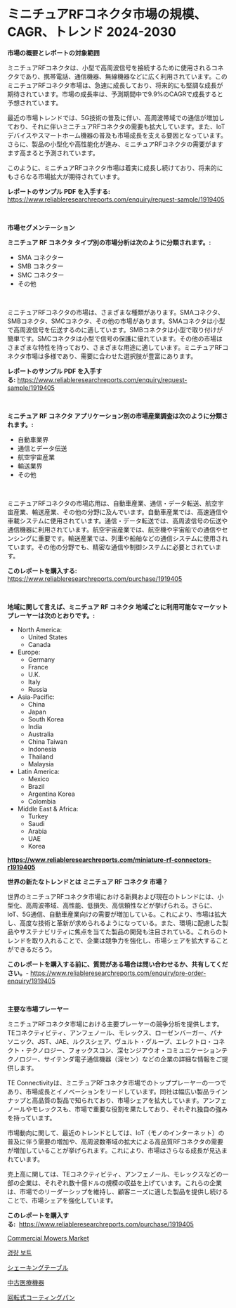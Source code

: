 <p><h1>ミニチュアRFコネクタ市場の規模、CAGR、トレンド 2024-2030</h1></p><p><strong>市場の概要とレポートの対象範囲</strong></p>
<p><p>ミニチュアRFコネクタは、小型で高周波信号を接続するために使用されるコネクタであり、携帯電話、通信機器、無線機器などに広く利用されています。このミニチュアRFコネクタ市場は、急速に成長しており、将来的にも堅調な成長が期待されています。市場の成長率は、予測期間中で9.9%のCAGRで成長すると予想されています。</p><p>最近の市場トレンドでは、5G技術の普及に伴い、高周波帯域での通信が増加しており、それに伴いミニチュアRFコネクタの需要も拡大しています。また、IoTデバイスやスマートホーム機器の普及も市場成長を支える要因となっています。さらに、製品の小型化や高性能化が進み、ミニチュアRFコネクタの需要がますます高まると予測されています。</p><p>このように、ミニチュアRFコネクタ市場は着実に成長し続けており、将来的にもさらなる市場拡大が期待されています。</p></p>
<p><strong>レポートのサンプル PDF を入手する:</strong> <a href="https://www.reliableresearchreports.com/enquiry/request-sample/1919405">https://www.reliableresearchreports.com/enquiry/request-sample/1919405</a></p>
<p>&nbsp;</p>
<p><strong>市場セグメンテーション</strong></p>
<p><strong>ミニチュア RF コネクタ タイプ別の市場分析は次のように分類されます。:</strong></p>
<p><ul><li>SMA コネクター</li><li>SMB コネクター</li><li>SMC コネクター</li><li>その他</li></ul></p>
<p>&nbsp;</p>
<p><p>ミニチュアRFコネクタの市場は、さまざまな種類があります。SMAコネクタ、SMBコネクタ、SMCコネクタ、その他の市場があります。SMAコネクタは小型で高周波信号を伝送するのに適しています。SMBコネクタは小型で取り付けが簡単です。SMCコネクタは小型で信号の保護に優れています。その他の市場はさまざまな特性を持っており、さまざまな用途に適しています。ミニチュアRFコネクタ市場は多様であり、需要に合わせた選択肢が豊富にあります。</p></p>
<p><strong>レポートのサンプル PDF を入手する:</strong>&nbsp;<a href="https://www.reliableresearchreports.com/enquiry/request-sample/1919405">https://www.reliableresearchreports.com/enquiry/request-sample/1919405</a></p>
<p>&nbsp;</p>
<p><strong> ミニチュア RF コネクタ アプリケーション別の市場産業調査は次のように分類されます。:</strong></p>
<p><ul><li>自動車業界</li><li>通信とデータ伝送</li><li>航空宇宙産業</li><li>輸送業界</li><li>その他</li></ul></p>
<p>&nbsp;</p>
<p><p>ミニチュアRFコネクタの市場応用は、自動車産業、通信・データ転送、航空宇宙産業、輸送産業、その他の分野に及んでいます。自動車産業では、高速通信や車載システムに使用されています。通信・データ転送では、高周波信号の伝送や通信機器に利用されています。航空宇宙産業では、航空機や宇宙船での通信やセンシングに重要です。輸送産業では、列車や船舶などの通信システムに使用されています。その他の分野でも、精密な通信や制御システムに必要とされています。</p></p>
<p><strong>このレポートを購入する:</strong>&nbsp; <a href="https://www.reliableresearchreports.com/purchase/1919405">https://www.reliableresearchreports.com/purchase/1919405</a></p>
<p>&nbsp;</p>
<p><strong>地域に関して言えば、ミニチュア RF コネクタ 地域ごとに利用可能なマーケットプレーヤーは次のとおりです。:</strong></p>
<p><ul>
    <li>
        North America:
        <ul>
            <li>United States</li>
            <li>Canada</li>
        </ul>
    </li>
    <li>
        Europe:
        <ul>
            <li>Germany</li>
            <li>France</li>
            <li>U.K.</li>
            <li>Italy</li>
            <li>Russia</li>
        </ul>
    </li>
    <li>
        Asia-Pacific:
        <ul>
            <li>China</li>
            <li>Japan</li>
            <li>South Korea</li>
            <li>India</li>
            <li>Australia</li>
            <li>China Taiwan</li>
            <li>Indonesia</li>
            <li>Thailand</li>
            <li>Malaysia</li>
        </ul>
    </li>
    <li>
        Latin America:
        <ul>
            <li>Mexico</li>
            <li>Brazil</li>
            <li>Argentina Korea</li>
            <li>Colombia</li>
        </ul>
    </li>
    <li>
        Middle East & Africa:
        <ul>
            <li>Turkey</li>
            <li>Saudi</li>
            <li>Arabia</li>
            <li>UAE</li>
            <li>Korea</li>
        </ul>
    </li>
    </ul></p>
<p><strong><a href="https://www.reliableresearchreports.com/miniature-rf-connectors-r1919405">https://www.reliableresearchreports.com/miniature-rf-connectors-r1919405</a></strong>&nbsp;</p>
<p><strong>世界の新たなトレンドとは ミニチュア RF コネクタ 市場？</strong></p>
<p><p>世界のミニチュアRFコネクタ市場における新興および現在のトレンドには、小型化、高周波帯域、高性能、低損失、高信頼性などが挙げられる。さらに、IoT、5G通信、自動車産業向けの需要が増加している。これにより、市場は拡大し、高度な技術と革新が求められるようになっている。また、環境に配慮した製品やサステナビリティに焦点を当てた製品の開発も注目されている。これらのトレンドを取り入れることで、企業は競争力を強化し、市場シェアを拡大することができるだろう。</p></p>
<p><strong>このレポートを購入する前に、質問がある場合は問い合わせるか、共有してください。</strong>- <a href="https://www.reliableresearchreports.com/enquiry/pre-order-enquiry/1919405">https://www.reliableresearchreports.com/enquiry/pre-order-enquiry/1919405</a></p>
<p>&nbsp;</p>
<p><strong>主要な市場プレーヤー</strong></p>
<p><p>ミニチュアRFコネクタ市場における主要プレーヤーの競争分析を提供します。 TEコネクティビティ、アンフェノール、モレックス、ローゼンバーガー、パナソニック、JST、JAE、ルクスシェア、ヴュルト・グループ、エレクトロ・コネクト・テクノロジー、フォックスコン、深センジアウオ・コミュニケーションテクノロジー、サイテンダ電子通信機器（深セン）などの企業の詳細な情報をご提供します。 </p><p>TE Connectivityは、ミニチュアRFコネクタ市場でのトッププレーヤーの一つであり、市場成長とイノベーションをリードしています。同社は幅広い製品ラインナップと高品質の製品で知られており、市場シェアを拡大しています。アンフェノールやモレックスも、市場で重要な役割を果たしており、それぞれ独自の強みを持っています。</p><p>市場動向に関して、最近のトレンドとしては、IoT（モノのインターネット）の普及に伴う需要の増加や、高周波数帯域の拡大による高品質RFコネクタの需要が増加していることが挙げられます。これにより、市場はさらなる成長が見込まれています。</p><p>売上高に関しては、TEコネクティビティ、アンフェノール、モレックスなどの一部の企業は、それぞれ数十億ドルの規模の収益を上げています。これらの企業は、市場でのリーダーシップを維持し、顧客ニーズに適した製品を提供し続けることで、市場シェアを強化しています。</p></p>
<p><strong>このレポートを購入する:</strong>&nbsp;&nbsp;<a href="https://www.reliableresearchreports.com/purchase/1919405">https://www.reliableresearchreports.com/purchase/1919405</a></p>
<p><p><a href="https://www.linkedin.com/pulse/analyzing-commercial-mowers-market-global-industry-perspective-ejmoe?trackingId=02bBNhjxLC%2B0XYKDDQM6jg%3D%3D">Commercial Mowers Market</a></p><p><a href="https://medium.com/@stanleylyittle554467/%EA%B0%80%EB%B2%BC%EC%9A%B4-%EB%B3%B4%ED%8A%B8-%EC%8B%9C%EC%9E%A5-%EA%B7%9C%EB%AA%A8-%EB%B0%8F-%EC%8B%9C%EC%9E%A5-%EB%8F%99%ED%96%A5-%EC%99%84%EC%A0%84%ED%95%9C-%EC%82%B0%EC%97%85-%EA%B0%9C%EC%9A%94-2024%EB%85%84%EB%B6%80%ED%84%B0-2031%EB%85%84-1b6275160681">경량 보트</a></p><p><a href="https://github.com/decker5351/Market-Research-Report-List-1/blob/main/566112647718.md">シェーキングテーブル</a></p><p><a href="https://medium.com/@arimuller2009/2024%E5%B9%B4%E3%81%8B%E3%82%892031%E5%B9%B4%E3%81%BE%E3%81%A7%E3%81%AE%E6%9C%9F%E9%96%93%E3%81%AE%E4%B8%AD%E5%8F%A4%E5%8C%BB%E7%99%82%E6%A9%9F%E5%99%A8%E5%B8%82%E5%A0%B4%E3%81%AE%E5%88%86%E6%9E%90%E3%81%A8%E8%A6%8F%E6%A8%A1%E3%81%AE%E4%BA%88%E6%B8%AC-4f83c950172d">中古医療機器</a></p><p><a href="https://medium.com/@attyourniture/%E5%9B%9E%E8%BB%A2%E3%82%B3%E3%83%BC%E3%83%86%E3%82%A3%E3%83%B3%E3%82%B0%E3%83%91%E3%83%B3%E5%B8%82%E5%A0%B4%E8%A6%8F%E6%A8%A1-%E5%B8%82%E5%A0%B4%E5%B1%95%E6%9C%9B%E3%81%8A%E3%82%88%E3%81%B3%E5%B8%82%E5%A0%B4%E4%BA%88%E6%B8%AC-2024%E5%B9%B4%E3%81%8B%E3%82%892031%E5%B9%B4-82ff62dc387a">回転式コーティングパン</a></p></p>